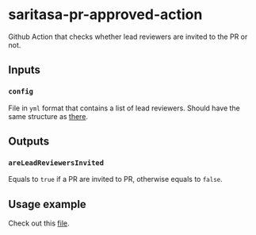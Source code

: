 # saritasa-pr-approved-action

Github Action that checks whether lead reviewers are invited to the PR or not.

## Inputs

### `config`

File in `yml` format that contains a list of lead reviewers. Should have the same structure as [there](.github/test-config.yml).

## Outputs

### `areLeadReviewersInvited`

Equals to `true` if a PR are invited to PR, otherwise equals to `false`.

## Usage example

Check out this [file](.github/workflows/test.yml).
